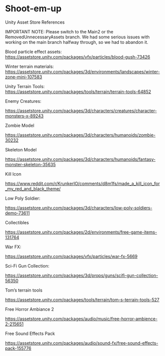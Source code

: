 # Shoot-em-up
Unity Asset Store References 

 

IMPORTANT NOTE: Please switch to the Main2 or the RemovedUnnecessaryAssets branch. We had some serious issues with working on the main branch halfway through, so we had to abandon it.  

Blood particle effect assets: 
https://assetstore.unity.com/packages/vfx/particles/blood-gush-73426 
 
Winter terrain materials: 
https://assetstore.unity.com/packages/3d/environments/landscapes/winter-zone-mini-107583 

Unity Terrain Tools: 
https://assetstore.unity.com/packages/tools/terrain/terrain-tools-64852 

Enemy Creatures: 

https://assetstore.unity.com/packages/3d/characters/creatures/character-monsters-x-89243 

Zombie Model 

https://assetstore.unity.com/packages/3d/characters/humanoids/zombie-30232 

Skeleton Model 

https://assetstore.unity.com/packages/3d/characters/humanoids/fantasy-monster-skeleton-35635 

Kill Icon 

https://www.reddit.com/r/KrunkerIO/comments/d8m1fs/made_a_kill_icon_for_my_red_and_black_theme/ 

Low Poly Soldier: 

https://assetstore.unity.com/packages/3d/characters/low-poly-soldiers-demo-73611 

Collectibles  

https://assetstore.unity.com/packages/2d/environments/free-game-items-131764 

War FX: 

https://assetstore.unity.com/packages/vfx/particles/war-fx-5669 

Sci-Fi Gun Collection: 

https://assetstore.unity.com/packages/3d/props/guns/scifi-gun-collection-56350 

Tom’s terrain tools 

https://assetstore.unity.com/packages/tools/terrain/tom-s-terrain-tools-527 

Free Horror Ambiance 2 

https://assetstore.unity.com/packages/audio/music/free-horror-ambience-2-215651 

Free Sound Effects Pack 

https://assetstore.unity.com/packages/audio/sound-fx/free-sound-effects-pack-155776 

 
